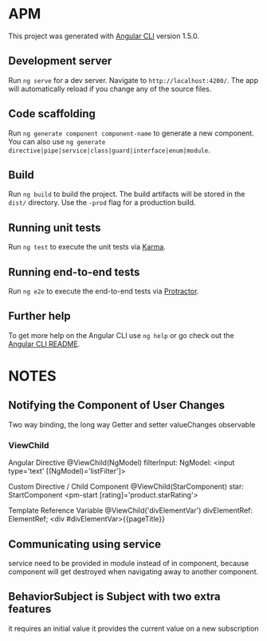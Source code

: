 # APM

This project was generated with [Angular CLI](https://github.com/angular/angular-cli) version 1.5.0.

## Development server

Run `ng serve` for a dev server. Navigate to `http://localhost:4200/`. The app will automatically reload if you change any of the source files.

## Code scaffolding

Run `ng generate component component-name` to generate a new component. You can also use `ng generate directive|pipe|service|class|guard|interface|enum|module`.

## Build

Run `ng build` to build the project. The build artifacts will be stored in the `dist/` directory. Use the `-prod` flag for a production build.

## Running unit tests

Run `ng test` to execute the unit tests via [Karma](https://karma-runner.github.io).

## Running end-to-end tests

Run `ng e2e` to execute the end-to-end tests via [Protractor](http://www.protractortest.org/).

## Further help

To get more help on the Angular CLI use `ng help` or go check out the [Angular CLI README](https://github.com/angular/angular-cli/blob/master/README.md).


# NOTES

## Notifying the Component of User Changes

Two way binding, the long way
Getter and setter
valueChanges observable

### ViewChild

Angular Directive
@ViewChild(NgModel) filterInput: NgModel:
    <input type='text' [(NgModel)='listFilter']>

Custom Directive / Child Component
@ViewChild(StarComponent) star: StartComponent
    <pm-start [rating]='product.starRating'></pm-star>

Template Reference Variable
@ViewChild('divElementVar') divElementRef: ElementRef;
    <div #divElementVar>{{pageTitle}}</div>


## Communicating using service
service need to be provided in module instead of in component,
because component will get destroyed when navigating away to another component.

## BehaviorSubject is Subject with two extra features
it requires an initial value
it provides the current value on a new subscription